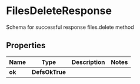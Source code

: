 

# FilesDeleteResponse

Schema for successful response files.delete method

## Properties

| Name | Type | Description | Notes |
|------------ | ------------- | ------------- | -------------|
|**ok** | **DefsOkTrue** |  |  |



